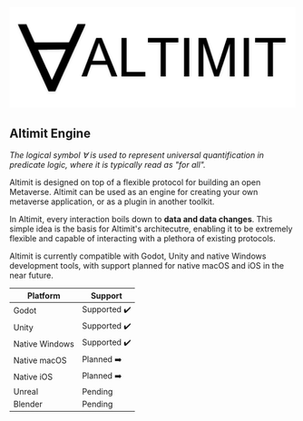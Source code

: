 ![Altimit logo](/logo.png)

## Altimit Engine

<i>The logical symbol ∀ is used to represent universal quantification in predicate logic, where it is typically read as "for all".</i>

Altimit is designed on top of a flexible protocol for building an open Metaverse. Altimit can be used as an engine for creating your own metaverse application, or as a plugin in another toolkit.

In Altimit, every interaction boils down to <b>data and data changes</b>. This simple idea is the basis for Altimit's architecutre, enabling it to be extremely flexible and capable of interacting with a plethora of existing protocols.

Altimit is currently compatible with Godot, Unity and native Windows development tools, with support planned for native macOS and iOS in the near future.

Platform | Support |
--- | --- | 
Godot | Supported ✔️ |
Unity | Supported ✔️ |
Native Windows | Supported ✔️ |
Native macOS | Planned ➡️ |
Native iOS | Planned ➡️ |
Unreal | Pending |
Blender | Pending |
